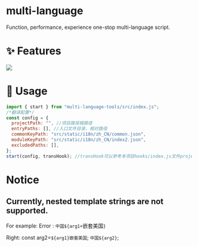 # multi-language

Function, performance, experience one-stop multi-language script.

# ✨ Features

![](multi-language-usage.gif)

# 🔨 Usage

```mjs
import { start } from "multi-language-tools/src/index.js";
/*翻译配置*/
const config = {
  projectPath: "", //项目路径根路径
  entryPaths: [], //入口文件目录，相对路径
  commonKeyPath: "src/static/i18n/zh_CN/common.json",
  moduleKeyPath: "src/static/i18n/zh_CN/index2.json",
  excludedPaths: [],
};
start(config, transHook); //transHook可以参考本项目hooks/index.js文件projectIntegrationHooks函数
```

# Notice

## Currently, nested template strings are not supported.

For example:
Error : `中国${arg1+`嵌套美国`}`

Right: const arg2=`${arg1}嵌套美国`; `中国${arg2}`;
